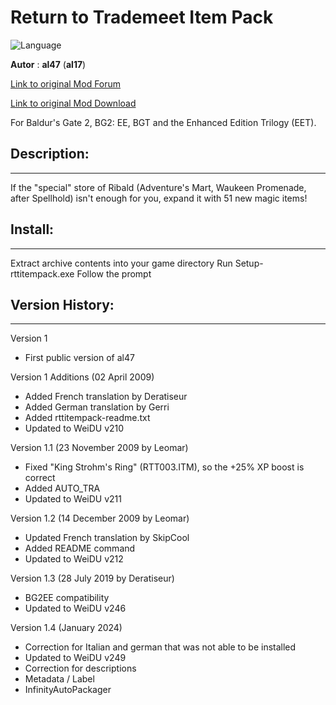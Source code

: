 # Return to Trademeet Item Pack

![Language](https://img.shields.io/static/v1?label=language&message=%20%7C%20english%20%7C%20french%20%7C%20german%20%7C%20italian%20%7C%20&color=informational)

**Autor** : **al47** (**al17**)

[Link to original Mod Forum](http://www.shsforums.net/index.php?showtopic=15702)

[Link to original Mod Download](http://www.shsforums.net/files/file/17-return-to-trademeet/)


For Baldur's Gate 2, BG2: EE, BGT and the Enhanced Edition Trilogy (EET).


## Description:
------------

If the "special" store of Ribald (Adventure's Mart, Waukeen Promenade, after Spellhold) isn't enough for you, expand it with 51 new magic items!


## Install:
--------

Extract archive contents into your game directory
Run Setup-rttitempack.exe
Follow the prompt


## Version History:
----------------


Version 1  
- First public version of al47  

Version 1 Additions (02 April 2009)  
- Added French translation by Deratiseur  
- Added German translation by Gerri  
- Added rttitempack-readme.txt  
- Updated to WeiDU v210  

Version 1.1 (23 November 2009 by Leomar)  
- Fixed "King Strohm's Ring" (RTT003.ITM), so the +25% XP boost is correct  
- Added AUTO_TRA  
- Updated to WeiDU v211  
  
Version 1.2 (14 December 2009 by Leomar)  
- Updated French translation by SkipCool  
- Added README command  
- Updated to WeiDU v212  

Version 1.3 (28 July 2019 by Deratiseur)  
- BG2EE compatibility    
- Updated to WeiDU v246  

Version 1.4 (January 2024)
- Correction for Italian and german that was not able to be installed  
- Updated to WeiDU v249  
- Correction for descriptions  
- Metadata / Label  
- InfinityAutoPackager